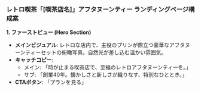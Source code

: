 ### レトロ喫茶「[喫茶店名]」アフタヌーンティー ランディングページ構成案

**1. ファーストビュー (Hero Section)**
*   **メインビジュアル**: レトロな店内で、主役のプリンが際立つ豪華なアフタヌーンティーセットの俯瞰写真。自然光が差し込む温かい雰囲気。
*   **キャッチコピー**:
    *   メイン: 「時が止まる喫茶店で、至福のレトロアフタヌーンティーを。」
    *   サブ: 「創業40年。懐かしさと新しさが織りなす、特別なひととき。」
*   **CTAボタン**: 「プランを見る」
